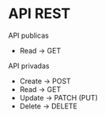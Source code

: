 # API REST

API publicas

- Read -> GET

API privadas

- Create -> POST
- Read -> GET
- Update -> PATCH (PUT)
- Delete -> DELETE
